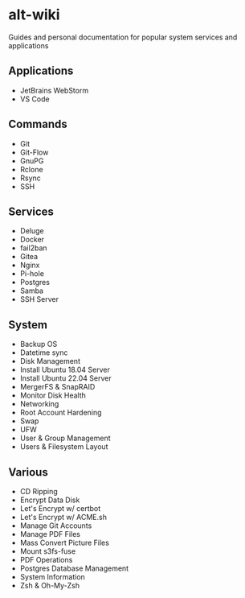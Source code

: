 # alt-wiki

Guides and personal documentation for popular system services and applications

## Applications

- JetBrains WebStorm
- VS Code

## Commands

- Git
- Git-Flow
- GnuPG
- Rclone
- Rsync
- SSH

## Services

- Deluge
- Docker
- fail2ban
- Gitea
- Nginx
- Pi-hole
- Postgres
- Samba
- SSH Server

## System

- Backup OS
- Datetime sync
- Disk Management
- Install Ubuntu 18.04 Server
- Install Ubuntu 22.04 Server
- MergerFS & SnapRAID
- Monitor Disk Health
- Networking
- Root Account Hardening
- Swap
- UFW
- User & Group Management
- Users & Filesystem Layout

## Various

- CD Ripping
- Encrypt Data Disk
- Let's Encrypt w/ certbot
- Let's Encrypt w/ ACME.sh
- Manage Git Accounts
- Manage PDF Files
- Mass Convert Picture Files
- Mount s3fs-fuse
- PDF Operations
- Postgres Database Management
- System Information
- Zsh & Oh-My-Zsh

